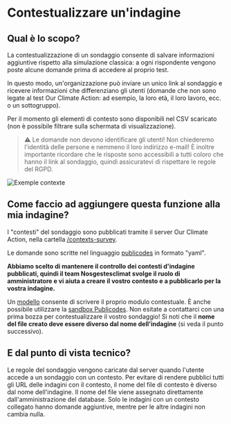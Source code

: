 # Contestualizzare un'indagine

## Qual è lo scopo?

La contestualizzazione di un sondaggio consente di salvare informazioni
aggiuntive rispetto alla simulazione classica: a ogni rispondente
vengono poste alcune domande prima di accedere al proprio test.

In questo modo, un'organizzazione può inviare un unico link al sondaggio
e ricevere informazioni che differenziano gli utenti (domande che non
sono legate al test Our Climate Action: ad esempio, la loro età, il loro
lavoro, ecc. o un sottogruppo).

Per il momento gli elementi di contesto sono disponibili nel CSV
scaricato (non è possibile filtrare sulla schermata di visualizzazione).

> ⚠️ Le domande non devono identificare gli utenti! Non chiederemo
> l'identità delle persone e nemmeno il loro indirizzo e-mail! È inoltre
> importante ricordare che le risposte sono accessibili a tutti coloro
> che hanno il link al sondaggio, quindi assicuratevi di rispettare le
> regole del RGPD.

![Exemple contexte](/images/exemple-contexte.png)

## Come faccio ad aggiungere questa funzione alla mia indagine?

I "contesti" del sondaggio sono pubblicati tramite il server Our Climate
Action, nella cartella
[/contexts-survey](https://github.com/datagir/nosgestesclimat-server/tree/master/contextes-sondage).

Le domande sono scritte nel linguaggio
[publicodes](https://publi.codes/) in formato "yaml".

**Abbiamo scelto di mantenere il controllo dei contesti d'indagine
pubblicati, quindi il team Nosgestesclimat svolge il ruolo di amministratore e
vi aiuta a creare il vostro contesto e a pubblicarlo per la vostra
indagine.**

Un
[modello](https://github.com/datagir/nosgestesclimat-server/tree/master/contextes-sondage/template%20de%20contexte.yaml)
consente di scrivere il proprio modulo contestuale. È anche possibile
utilizzare la [sandbox Publicodes](https://vu.fr/szYP). Non esitate a
contattarci con una prima bozza per contestualizzare il vostro
sondaggio! Si noti che il **nome del file creato deve essere diverso dal
nome dell'indagine** (si veda il punto successivo).

## E dal punto di vista tecnico?

Le regole del sondaggio vengono caricate dal server quando l'utente
accede a un sondaggio con un contesto. Per evitare di rendere pubblici
tutti gli URL delle indagini con il contesto, il nome del file di
contesto è diverso dal nome dell'indagine. Il nome del file viene
assegnato direttamente dall'amministrazione del database. Solo le
indagini con un contesto collegato hanno domande aggiuntive, mentre per
le altre indagini non cambia nulla.
